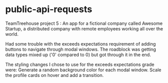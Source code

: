 # public-api-requests
TeamTreehouse project 5 : An app for a fictional company called Awesome Startup, a distributed company with remote employees working all over the world.

Had some trouble with the exceeds expectations requirement of adding buttons to navigate through modal windows. The roadblock was getting data types mixed up ('0' compared to 0) but got through it in the end.

The styling changes I chose to use for the exceeds expectations grade were:
  Generate a random background color for each modal window.
  Scale the profile cards on hover and add a transition.

